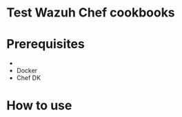 Test Wazuh Chef cookbooks
=========================

# Prerequisites
- 
- Docker
- Chef DK

# How to use
